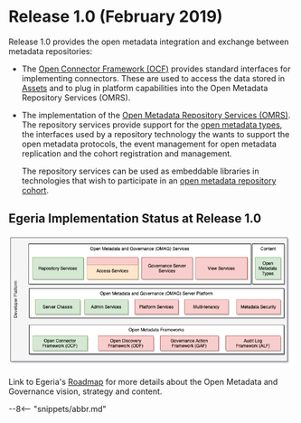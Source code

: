 <!-- SPDX-License-Identifier: CC-BY-4.0 -->
<!-- Copyright Contributors to the Egeria project. -->


# Release 1.0 (February 2019)

Release 1.0 provides the open metadata integration and exchange between metadata repositories:

* The [Open Connector Framework (OCF)](/frameworks/ocf/overview) provides standard interfaces for implementing connectors.  These are used to access the data stored in [Assets](/concepts/asset) and to plug in platform capabilities into the Open Metadata Repository Services (OMRS).

* The implementation of the [Open Metadata Repository Services (OMRS)](/services/omrs). The repository services provide support for the [open metadata types](/types), the interfaces used by a repository technology the wants to support the open metadata protocols, the event management for open metadata replication and the cohort registration and management.
  
  The repository services can be used as embeddable libraries in technologies that wish to participate in an [open metadata repository cohort](/services/omrs/cohort).


## Egeria Implementation Status at Release 1.0
 
![Egeria Implementation Status](functional-organization-showing-implementation-status-for-1.0.png)
 
 Link to Egeria's [Roadmap](/release-notes/roadmap) for more details about the Open Metadata and Governance vision, strategy and content.

--8<-- "snippets/abbr.md"
